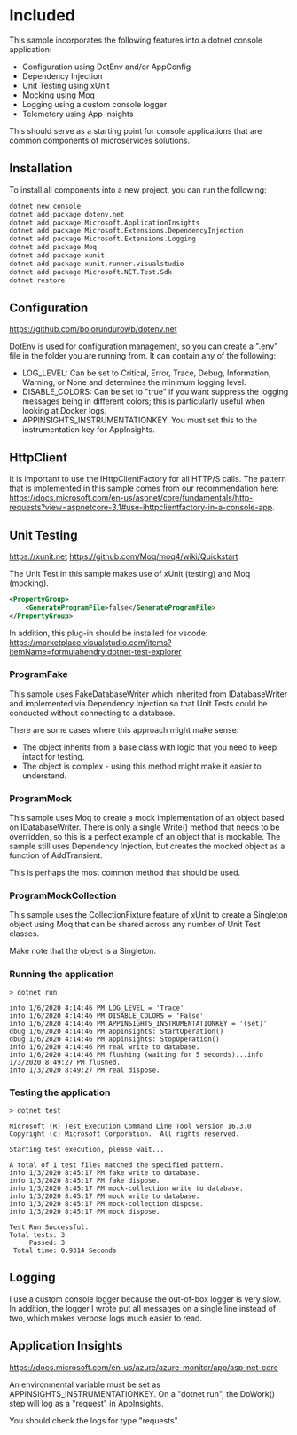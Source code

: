 # Included

This sample incorporates the following features into a dotnet console application:

-   Configuration using DotEnv and/or AppConfig
-   Dependency Injection
-   Unit Testing using xUnit
-   Mocking using Moq
-   Logging using a custom console logger
-   Telemetery using App Insights

This should serve as a starting point for console applications that are common components of microservices solutions.

## Installation

To install all components into a new project, you can run the following:

```bash
dotnet new console
dotnet add package dotenv.net
dotnet add package Microsoft.ApplicationInsights
dotnet add package Microsoft.Extensions.DependencyInjection
dotnet add package Microsoft.Extensions.Logging
dotnet add package Moq
dotnet add package xunit
dotnet add package xunit.runner.visualstudio
dotnet add package Microsoft.NET.Test.Sdk
dotnet restore
```

## Configuration

https://github.com/bolorundurowb/dotenv.net

DotEnv is used for configuration management, so you can create a ".env" file in the folder you are running from. It can contain any of the following:

-   LOG_LEVEL: Can be set to Critical, Error, Trace, Debug, Information, Warning, or None and determines the minimum logging level.
-   DISABLE_COLORS: Can be set to "true" if you want suppress the logging messages being in different colors; this is particularly useful when looking at Docker logs.
-   APPINSIGHTS_INSTRUMENTATIONKEY: You must set this to the instrumentation key for AppInsights.

## HttpClient

It is important to use the IHttpClientFactory for all HTTP/S calls. The pattern that is implemented in this sample comes from our recommendation here: https://docs.microsoft.com/en-us/aspnet/core/fundamentals/http-requests?view=aspnetcore-3.1#use-ihttpclientfactory-in-a-console-app.

## Unit Testing

https://xunit.net
https://github.com/Moq/moq4/wiki/Quickstart

The Unit Test in this sample makes use of xUnit (testing) and Moq (mocking).

```xml
<PropertyGroup>
    <GenerateProgramFile>false</GenerateProgramFile>
</PropertyGroup>
```

In addition, this plug-in should be installed for vscode:
https://marketplace.visualstudio.com/items?itemName=formulahendry.dotnet-test-explorer

### ProgramFake

This sample uses FakeDatabaseWriter which inherited from IDatabaseWriter and implemented via Dependency Injection so that Unit Tests could be conducted without connecting to a database.

There are some cases where this approach might make sense:

-   The object inherits from a base class with logic that you need to keep intact for testing.
-   The object is complex - using this method might make it easier to understand.

### ProgramMock

This sample uses Moq to create a mock implementation of an object based on IDatabaseWriter. There is only a single Write() method that needs to be overridden, so this is a perfect example of an object that is mockable. The sample still uses Dependency Injection, but creates the mocked object as a function of AddTransient.

This is perhaps the most common method that should be used.

### ProgramMockCollection

This sample uses the CollectionFixture feature of xUnit to create a Singleton object using Moq that can be shared across any number of Unit Test classes.

Make note that the object is a Singleton.

### Running the application

```
> dotnet run

info 1/6/2020 4:14:46 PM LOG_LEVEL = 'Trace'
info 1/6/2020 4:14:46 PM DISABLE_COLORS = 'False'
info 1/6/2020 4:14:46 PM APPINSIGHTS_INSTRUMENTATIONKEY = '(set)'
dbug 1/6/2020 4:14:46 PM appinsights: StartOperation()
dbug 1/6/2020 4:14:46 PM appinsights: StopOperation()
info 1/6/2020 4:14:46 PM real write to database.
info 1/6/2020 4:14:46 PM flushing (waiting for 5 seconds)...info 1/3/2020 8:49:27 PM flushed.
info 1/3/2020 8:49:27 PM real dispose.
```

### Testing the application

```
> dotnet test

Microsoft (R) Test Execution Command Line Tool Version 16.3.0
Copyright (c) Microsoft Corporation.  All rights reserved.

Starting test execution, please wait...

A total of 1 test files matched the specified pattern.
info 1/3/2020 8:45:17 PM fake write to database.
info 1/3/2020 8:45:17 PM fake dispose.
info 1/3/2020 8:45:17 PM mock-collection write to database.
info 1/3/2020 8:45:17 PM mock write to database.
info 1/3/2020 8:45:17 PM mock-collection dispose.
info 1/3/2020 8:45:17 PM mock dispose.

Test Run Successful.
Total tests: 3
     Passed: 3
 Total time: 0.9314 Seconds
```

## Logging

I use a custom console logger because the out-of-box logger is very slow. In addition, the logger I wrote put all messages on a single line instead of two, which makes verbose logs much easier to read.

## Application Insights

https://docs.microsoft.com/en-us/azure/azure-monitor/app/asp-net-core

An environmental variable must be set as APPINSIGHTS_INSTRUMENTATIONKEY. On a "dotnet run", the DoWork() step will log as a "request" in AppInsights.

You should check the logs for type "requests".
